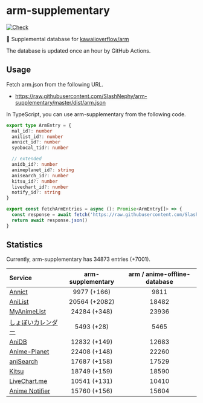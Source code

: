# arm-supplementary

[![Check](https://github.com/SlashNephy/arm-supplementary/actions/workflows/check-node.yml/badge.svg)](https://github.com/SlashNephy/arm-supplementary/actions/workflows/check-node.yml)

💊 Supplemental database for [kawaiioverflow/arm](https://github.com/kawaiioverflow/arm)

The database is updated once an hour by GitHub Actions.

## Usage

Fetch arm.json from the following URL.

- https://raw.githubusercontent.com/SlashNephy/arm-supplementary/master/dist/arm.json

In TypeScript, you can use arm-supplementary from the following code.

```TypeScript
export type ArmEntry = {
  mal_id?: number
  anilist_id?: number
  annict_id?: number
  syobocal_tid?: number

  // extended
  anidb_id?: number
  animeplanet_id?: string
  anisearch_id?: number
  kitsu_id?: number
  livechart_id?: number
  notify_id?: string
}

export const fetchArmEntries = async (): Promise<ArmEntry[]> => {
  const response = await fetch('https://raw.githubusercontent.com/SlashNephy/arm-supplementary/master/dist/arm.json')
  return await response.json()
}
```

## Statistics

Currently, arm-supplementary has 34873 entries (+7001).

| Service                                     | arm-supplementary | arm / anime-offline-database |
| :------------------------------------------ | :---------------: | :--------------------------: |
| [Annict](https://annict.com)                |    9977 (+166)    |             9811             |
| [AniList](https://anilist.co)               |   20564 (+2082)   |            18482             |
| [MyAnimeList](https://myanimelist.net)      |   24284 (+348)    |            23936             |
| [しょぼいカレンダー](https://cal.syoboi.jp) |    5493 (+28)     |             5465             |
| [AniDB](https://anidb.net)                  |   12832 (+149)    |            12683             |
| [Anime-Planet](https://anime-planet.com)    |   22408 (+148)    |            22260             |
| [aniSearch](https://anisearch.com)          |   17687 (+158)    |            17529             |
| [Kitsu](https://kitsu.io)                   |   18749 (+159)    |            18590             |
| [LiveChart.me](https://livechart.me)        |   10541 (+131)    |            10410             |
| [Anime Notifier](https://notify.moe)        |   15760 (+156)    |            15604             |
